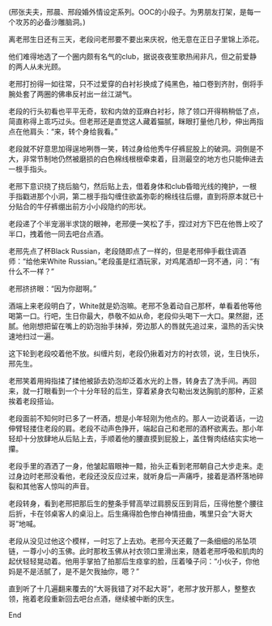 (邢张夫夫，邢晨、邢段婚外情设定系列。OOC的小段子。为男朋友打架，是每一个攻苏的必备沙雕脑洞。)

离老邢生日还有三天，老段问老邢要不要出来庆祝，他无意在正日子里锦上添花。

他们难得地选了一个圈内颇有名气的club，据说夜夜笙歌热闹非凡，但之前爱静的两人从未光顾。

老邢打扮得一如往常，只不过爱穿的白衬衫换成了纯黑色，袖口卷到齐肘，倒将手腕处套了两圈的佛串反衬出一丝江湖气。

老段的行头初看也平平无奇，软和内敛的亚麻白衬衫，除了领口开得稍稍低了点，简直称得上乖巧过头。但老邢还是直觉这人藏着猫腻，眯眼打量他几秒，伸出两指点在他肩头：“来，转个身给我看。”

老段就不好意思加得逞地咧唇一笑，转过身给他秀牛仔裤屁股上的破洞。洞倒是不大，非常节制地仍然被磨损的白色棉线根根牵束着，目测最空的地方也只能伸进去一根手指头。

老邢下意识挠了挠后脑勺，然后贴上去，借着身体和club昏暗光线的掩护，一根手指戳进那个小洞，第二根手指勾缠住欲盖弥彰的棉线往后绷，直到将原本就已十分贴合的牛仔裤绷出前方小小段隐约的形状。

老段递了个半宠溺半求饶的眼神，老邢便一笑松了手，捏过对方下巴在他唇上咬了半口，拽着他一同去吧台点酒。

老邢先点了杯Black Russian，老段随即点了一样的，但是老邢伸手截住调酒师：“给他来White Russian。”老段虽是红酒玩家，对鸡尾酒却一窍不通，问：“有什么不一样？”

老邢挤挤眼：“因为你甜啊。”

酒端上来老段明白了，White就是奶泡嘛。老邢不急着动自己那杯，单看着他等他喝第一口。行吧，生日你最大，恭敬不如从命，老段仰头喝下一大口。果然甜，还腻。他刚想把留在嘴上的奶泡抬手抹掉，旁边那人的唇就先追过来，温热的舌尖快速地扫过一遍。

这下轮到老段咬着他不放。纠缠片刻，老段仍揪着对方的衬衣领，说，生日快乐，邢先生。

老邢笑着用拇指揉了揉他被舔去奶泡却泛着水光的上唇，转身去了洗手间。再回来，就一打眼看到一个十分年轻的后生，穿着紧身衣勾勒出发达胸肌的那种，正紧挨着老段搭讪。

老段面前不知何时已多了一杯酒，想是小年轻刚为他点的。那人一边说着话，一边伸臂轻搂住老段的肩。老段不动声色挣开，端起自己和老邢的酒杯欲离去。那小年轻却十分放肆地从后贴上去，手顺着他的腰直摸到屁股上，盖住臀肉结结实实地一攥。

老段手里的酒洒了一身，他皱起眉眼神一黯，抬头正看到老邢朝自己大步走来。走过身边时老邢没看他，老段还没反应过来，就听身后一声痛呼，接着是酒杯落地碎裂和其他客人惊叫的声音。

老段转身，看到老邢把那后生的整条手臂高举过肩膀反压到背后，压得他整个腰往后折，卡在邻桌客人的桌沿上。后生痛得脸色惨白神情扭曲，嘴里只会“大哥大哥”地喊。

老段从没见过他这个模样，一时忘了上去劝。老邢今天还戴了一条细细的吊坠项链，一尊小小的玉佛。此时那枚玉佛从衬衣领口里滑出来，随着老邢呼吸和肌肉的起伏轻轻晃动着。他用手掌拍了拍那后生痉挛的脸，压着嗓子问：“小伙子，你他妈是不是活腻了，是不是欠我抽你，嗯？”

直到听了十几遍翻来覆去的“大哥我错了对不起大哥”，老邢才放开那人，整整衣领，拖着老段重新回去吧台点酒，继续被中断的庆生。

End
